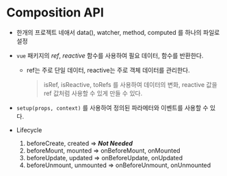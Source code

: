 # Composition API

- 한개의 프로젝트 네애서 data(), watcher, method, computed 를 하나의 파일로 설정
- `vue` 패키지의 _ref_, _reactive_ 함수를 사용하여 필요 데이터, 함수를 반환한다.

  - ref는 주로 단일 데이터, reactive는 주로 객체 데이터를 관리한다.

    > isRef, isReactive, toRefs 를 사용하여 데이터의 변화, reactive 값을 ref 값처럼 사용할 수 있게 만들 수 있다.

- `setup(props, context)` 를 사용하여 정의된 파라메터와 이벤트를 사용할 수 있다.

- Lifecycle
  1. beforeCreate, created => **_Not Needed_**
  2. beforeMount, mounted => onBeforeMount, onMounted
  3. beforeUpdate, updated => onBeforeUpdate, onUpdated
  4. beforeUnmount, unmounted => onBeforeUnmount, onUnmounted
